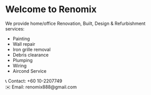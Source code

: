   <h1>Welcome to Renomix</h1>
  <div class="section">
    <p>We provide home/office Renovation, Built, Design & Refurbishment services:</p>
    <ul>
      <li>Painting</li>
      <li>Wall repair</li>
      <li>Iron grille removal</li>
      <li>Debris clearance</li>
      <li>Plumping</li>
      <li>Wiring</li>
      <li>Aircond Service</li>
    </ul>
  </div>
  <div class="section contact">
    📞 Contact: +60 10-2207749 <br>
    ✉️ Email: renomix888@gmail.com
  </div>
</body>
</html>
